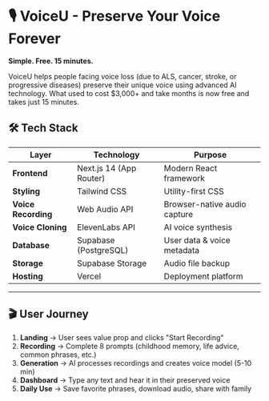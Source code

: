 # 🎙️ VoiceU - Preserve Your Voice Forever

**Simple. Free. 15 minutes.**

VoiceU helps people facing voice loss (due to ALS, cancer, stroke, or progressive diseases) preserve their unique voice using advanced AI technology. What used to cost $3,000+ and take months is now free and takes just 15 minutes.


## 🛠️ Tech Stack

| Layer | Technology | Purpose |
|-------|-----------|---------|
| **Frontend** | Next.js 14 (App Router) | Modern React framework |
| **Styling** | Tailwind CSS | Utility-first CSS |
| **Voice Recording** | Web Audio API | Browser-native audio capture |
| **Voice Cloning** | ElevenLabs API | AI voice synthesis |
| **Database** | Supabase (PostgreSQL) | User data & voice metadata |
| **Storage** | Supabase Storage | Audio file backup |
| **Hosting** | Vercel | Deployment platform |

---

## 🎬 User Journey

1. **Landing** → User sees value prop and clicks "Start Recording"
2. **Recording** → Complete 8 prompts (childhood memory, life advice, common phrases, etc.)
3. **Generation** → AI processes recordings and creates voice model (5-10 min)
4. **Dashboard** → Type any text and hear it in their preserved voice
5. **Daily Use** → Save favorite phrases, download audio, share with family

